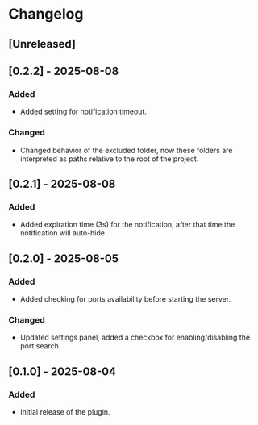 # Changelog

## [Unreleased]

## [0.2.2] - 2025-08-08
### Added
- Added setting for notification timeout.

### Changed
- Changed behavior of the excluded folder, now these folders are interpreted as paths relative to the root of the project.

## [0.2.1] - 2025-08-08
### Added
- Added expiration time (3s) for the notification, after that time the notification will auto-hide.

## [0.2.0] - 2025-08-05
### Added
- Added checking for ports availability before starting the server.

### Changed
- Updated settings panel, added a checkbox for enabling/disabling the port search.

## [0.1.0] - 2025-08-04
### Added
- Initial release of the plugin.